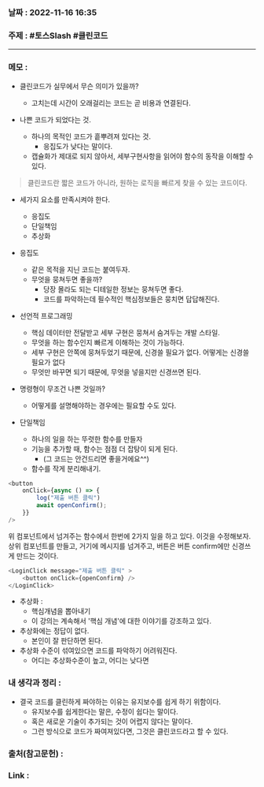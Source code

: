 ### 날짜 : 2022-11-16 16:35
### 주제 :  #토스Slash #클린코드 

---- 

### 메모 : 

- 클린코드가 실무에서 무슨 의미가 있을까?
	- 고치는데 시간이 오래걸리는 코드는 곧 비용과 연결된다. 

- 나쁜 코드가 되었다는 것. 
	- 하나의 목적인 코드가 흩뿌려져 있다는 것. 
		- 응집도가 낮다는 말이다. 
	- 캡슐화가 제대로 되지 않아서, 세부구현사항을 읽어야 함수의 동작을 이해할 수 있다. 

> 클린코드란 짧은 코드가 아니라, 원하는 로직을 빠르게 찾을 수 있는 코드이다. 


- 세가지 요소를 만족시켜야 한다. 
	- 응집도 
	- 단일책임
	- 추상화 

- 응집도 
	- 같은 목적을 지닌 코드는 붙여두자. 
	- 무엇을 뭉쳐두면 좋을까? 
		- 당장 몰라도 되는 디테일한 정보는 뭉쳐두면 좋다. 
		- 코드를 파악하는데 필수적인 핵심정보들은 뭉치면 답답해진다. 
- 선언적 프로그래밍 
	- 핵심 데이터만 전달받고 세부 구현은 뭉쳐서 숨겨두는 개발 스타일. 
	- 무엇을 하는 함수인지 빠르게 이해하는 것이 가능하다. 
	- 세부 구현은 안쪽에 뭉쳐두었기 때문에, 신경쓸 필요가 없다. 어떻게는 신경쓸 필요가 없다 
	- 무엇만 바꾸면 되기 때문에, 무엇을 넣을지만 신경쓰면 된다. 
- 명령형이 무조건 나쁜 것일까? 
	- 어떻게를 설명해야하는 경우에는 필요할 수도 있다. 

- 단일책임
	- 하나의 일을 하는 뚜렷한 함수를 만들자 
	- 기능을 추가할 때, 함수는 점점 더 잡탕이 되게 된다. 
		- (그 코드는 안건드리면 좋을거에요^^)
	- 함수를 작게 분리해내기. 

```javascript
<button
	onClick={async () => {
		log("제출 버튼 클릭")
		await openConfirm();
	}}
/>
```
위 컴포넌트에서 넘겨주는 함수에서 한번에 2가지 일을 하고 있다. 이것을 수정해보자. 
상위 컴포넌트를 만들고, 거기에 메시지를 넘겨주고, 버튼은 버튼 confirm에만 신경쓰게 만드는 것이다.

```javascript
<LoginClick message="제출 버튼 클릭" >
	<button onClick={openConfirm} />
</LoginClick>
```



- 추상화 : 
	- 핵심개념을 뽑아내기 
	- 이 강의는 계속해서 '핵심 개념'에 대한 이야기를 강조하고 있다. 
- 추상화에는 정답이 없다. 
	- 본인이 잘 판단하면 된다. 
- 추상화 수준이 섞여있으면 코드를 파악하기 어려워진다. 
	- 어디는 추상화수준이 높고, 어디는 낮다면 





### 내 생각과 정리 : 
- 결국 코드를 클린하게 짜야하는 이유는 유지보수를 쉽게 하기 위함이다. 
	- 유지보수를 쉽게한다는 말은, 수정이 쉽다는 말이다. 
	- 혹은 새로운 기술이 추가되는 것이 어렵지 않다는 말이다. 
	- 그런 방식으로 코드가 짜여져있다면, 그것은 클린코드라고 할 수 있다. 

### 출처(참고문헌) : 


### Link : 
